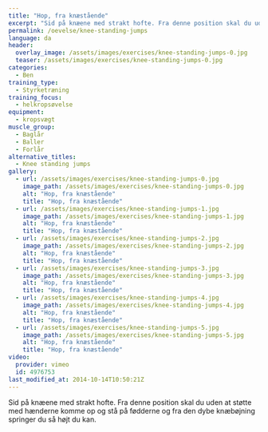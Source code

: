 ```yaml
---
title: "Hop, fra knæstående"
excerpt: "Sid på knæene med strakt hofte. Fra denne position skal du uden at støtte med hænderne komme op og stå på fødderne og fra den dybe knæbøjning springer du så højt du kan."
permalink: /oevelse/knee-standing-jumps
language: da
header:
  overlay_image: /assets/images/exercises/knee-standing-jumps-0.jpg
  teaser: /assets/images/exercises/knee-standing-jumps-0.jpg
categories:
  - Ben
training_type: 
  - Styrketræning
training_focus: 
  - helkropsøvelse
equipment:
  - kropsvægt
muscle_group:
  - Baglår
  - Baller
  - Forlår
alternative_titles:
  - Knee standing jumps
gallery:
  - url: /assets/images/exercises/knee-standing-jumps-0.jpg
    image_path: /assets/images/exercises/knee-standing-jumps-0.jpg
    alt: "Hop, fra knæstående"
    title: "Hop, fra knæstående"
  - url: /assets/images/exercises/knee-standing-jumps-1.jpg
    image_path: /assets/images/exercises/knee-standing-jumps-1.jpg
    alt: "Hop, fra knæstående"
    title: "Hop, fra knæstående"
  - url: /assets/images/exercises/knee-standing-jumps-2.jpg
    image_path: /assets/images/exercises/knee-standing-jumps-2.jpg
    alt: "Hop, fra knæstående"
    title: "Hop, fra knæstående"
  - url: /assets/images/exercises/knee-standing-jumps-3.jpg
    image_path: /assets/images/exercises/knee-standing-jumps-3.jpg
    alt: "Hop, fra knæstående"
    title: "Hop, fra knæstående"
  - url: /assets/images/exercises/knee-standing-jumps-4.jpg
    image_path: /assets/images/exercises/knee-standing-jumps-4.jpg
    alt: "Hop, fra knæstående"
    title: "Hop, fra knæstående"
  - url: /assets/images/exercises/knee-standing-jumps-5.jpg
    image_path: /assets/images/exercises/knee-standing-jumps-5.jpg
    alt: "Hop, fra knæstående"
    title: "Hop, fra knæstående"
video:
  provider: vimeo
  id: 4976753
last_modified_at: 2014-10-14T10:50:21Z
---
```


Sid på knæene med strakt hofte. Fra denne position skal du uden at støtte med hænderne komme op og stå på fødderne og fra den dybe knæbøjning springer du så højt du kan.

